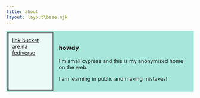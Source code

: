 ```yaml
---
title: about
layout: layout\base.njk
---
```


<html>
<head>
<style>
  body {
  background-image: url("https://smallcypress.neocities.org/images/tumblr_mex6qqC47X1rbvno1.png");
  background-repeat: repeat;
}
.container {
  display: grid;
  grid-template-areas:
    "menu content";
  grid-template-columns: 1fr 3fr;
  gap: 5px;
  background-color: #a6e6db;
  padding: 3px;
}
.container > div {
  background-color: #a6e6db;
  padding: 10px;
}
.container > div.menu {
  grid-area: menu;
  background-color:#ebf9f7;
  border: double
  ;
}
.container > div.content {
  grid-area: content;
}
.p1 {
  font-family: var(--sans-font);
}

</style>
</head>
<body>
<div class="container">
  <div class="menu"><a href="https://cedar-crown-0f4.notion.site/small-cypress-link-bucket-19d9ca30d69c8051b4f8d06e531764c3?pvs=74">link bucket</a><br><a href="https://www.are.na/small-cypress/index">are.na</a><br><a href="https://indieweb.social/@small_cypress">fediverse</a></div>
  <div class="content"><h3>howdy</h3><p>
  I'm small cypress and this is my anonymized home on the web. </p>
<p>I am learning in public and making mistakes!</div>

</div>

</body>
</html>
